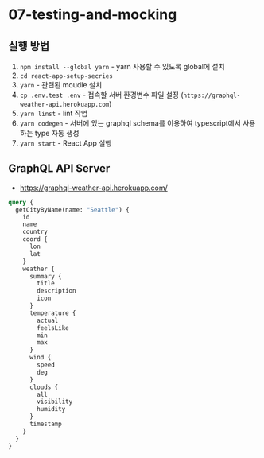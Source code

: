 # 07-testing-and-mocking

## 실행 방법

1. `npm install --global yarn` - yarn 사용할 수 있도록 global에 설치
2. `cd react-app-setup-secries`
3. `yarn` - 관련된 moudle 설치
4. `cp .env.test .env` - 접속할 서버 환경변수 파일 설정 (`https://graphql-weather-api.herokuapp.com`)
5. `yarn linst` - lint 작업
6. `yarn codegen` - 서버에 있는 graphql schema를 이용하여 typescript에서 사용하는 type 자동 생성
7. `yarn start` - React App 실행

## GraphQL API Server

- https://graphql-weather-api.herokuapp.com/

```graphql
query {
  getCityByName(name: "Seattle") {
    id
    name
    country
    coord {
      lon
      lat
    }
    weather {
      summary {
        title
        description
        icon
      }
      temperature {
        actual
        feelsLike
        min
        max
      }
      wind {
        speed
        deg
      }
      clouds {
        all
        visibility
        humidity
      }
      timestamp
    }
  }
}
```
